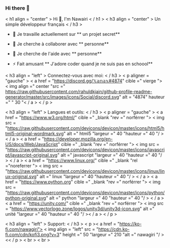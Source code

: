 ### Hi there 👋

< h1 align = "center" > Hi 👋, I'm Nawairi < / h1 >
< h3 align = "center" > Un simple développeur français < / h3 >

- 🔭 Je travaille actuellement sur ** un projet secret**

- 👯 Je cherche à collaborer avec ** personne**

- 🤝 Je cherche de l'aide avec ** personne**

- ⚡ Fait amusant ** J'adore coder quand je ne suis pas en schoool**

< h3 align = "left" > Connectez-vous avec moi: < / h3 >
< p aligner = "gauche" >
< a href = "https://discord.gg/𝕏𝕒𝕟𝕒𝕩#4874" cible =" vierge "> < img align =" center "src =" https://raw.githubusercontent.com/rahuldkjain/github-profile-readme-generator/master/src/images/icons/Social/discord.svg" alt = "4874" hauteur =" " 30 "< / a >
< / p >

< h3 align = "left" > Langues et outils: < / h3 >
< p aligner = "gauche" > < a href = "https://www.w3.org/html/" cible =" _blank "rev =" norférrer "> < img src = "https://raw.githubusercontent.com/devicons/devicon/master/icons/html5/html5-original-wordmark.svg" alt =" html5 "largeur =" 40 "hauteur =" 40 "/ > < / a > < a href = "https://developer.mozilla.org/en-US/docs/Web/JavaScript" cible =" _blank "rev =" norférrer "> < img src = "https://raw.githubusercontent.com/devicons/devicon/master/icons/javascript/javascript-original.svg" alt =" javascript "largeur =" 40 "hauteur =" 40 "/ > < / a > < a href = "https://www.linux.org/" cible =" _blank "rel ="noreferrer "> < img src = "https://raw.githubusercontent.com/devicons/devicon/master/icons/linux/linux-original.svg" alt =" linux "largeur =" 40 "hauteur =" 40 "/ > < / a > < a href = "https://www.python.org" cible =" _blank "rev =" norférrer "> < img src = "https://raw.githubusercontent.com/devicons/devicon/master/icons/python/python-original.svg" alt =" python "largeur =" 40 "hauteur =" 40 "/ > < / a > < a href = "https://unity.com/" cible =" _blank "rev =" norférrer "> < img src = "https://www.vectorlogo.zone/logos/unity3d/unity3d-icon.svg" alt =" unité "largeur =" 40 "hauteur =" 40 "/ >< / a > < / p >

< h3 align = "left" > Support: < / h3 >
< p >< a href = "https://ko-fi.com/nawagiri"> < img align = "left" src = "https://cdn.ko-fi.com/cdn/kofi3.png?v=3" height =" 50 "largeur =" 210 "alt =" nawagiri "/ > << / p > < br > < br >
